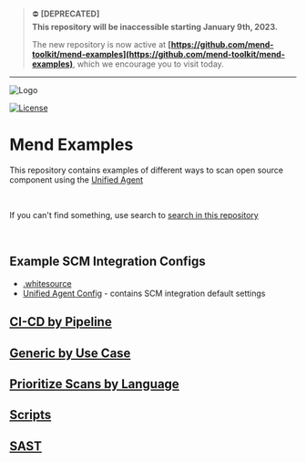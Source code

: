 > :no_entry: **[DEPRECATED]**  
> **This repository will be inaccessible starting January 9th, 2023.**  
> 
> The new repository is now active at **[https://github.com/mend-toolkit/mend-examples](https://github.com/mend-toolkit/mend-examples)**, which we encourage you to visit today.  
---

![Logo](https://resources.mend.io/mend-sig/logo/mend-dark-logo-horizontal.png)  

[![License](https://img.shields.io/badge/License-Apache%202.0-yellowgreen.svg)](https://opensource.org/licenses/Apache-2.0)
# Mend Examples
This repository contains examples of different ways to scan open source component using the [Unified Agent](https://docs.mend.io/bundle/unified_agent/page/overview_of_the_unified_agent.html)

<br>

If you can't find something, use search to [search in this repository](https://docs.github.com/en/search-github/getting-started-with-searching-on-github/about-searching-on-github)

<br>

## Example SCM Integration Configs

* [.whitesource](https://github.com/whitesource-ft/ws-examples/blob/main/.whitesource)
* [Unified Agent Config](https://github.com/whitesource-ft/ws-examples/blob/main/whitesource.config) - contains SCM integration default settings

## [CI-CD by Pipeline](CI-CD)

## [Generic by Use Case](Generic)

## [Prioritize Scans by Language](Prioritize)

## [Scripts](Scripts)

## [SAST](SAST)
